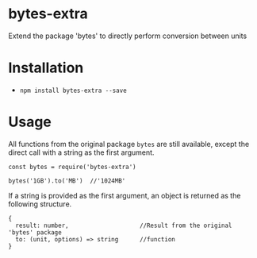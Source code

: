 # bytes-extra
Extend the package 'bytes' to directly  perform conversion between units

# Installation
- `npm install bytes-extra --save`

# Usage
All functions from the original package `bytes` are still available, except the direct call with a string as the first argument.
```
const bytes = require('bytes-extra')

bytes('1GB').to('MB')  //'1024MB'
```
If a string is provided as the first argument, an object is returned as the following structure.  
```
{
  result: number,                    //Result from the original 'bytes' package
  to: (unit, options) => string      //function
}
```
